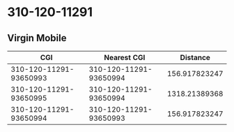 # 310-120-11291
## Virgin Mobile


| CGI | Nearest CGI | Distance |
|-----|-------------|----------|
| 310-120-11291-93650993 | 310-120-11291-93650994 | 156.917823247 |
| 310-120-11291-93650995 | 310-120-11291-93650994 | 1318.21389368 |
| 310-120-11291-93650994 | 310-120-11291-93650993 | 156.917823247 |
